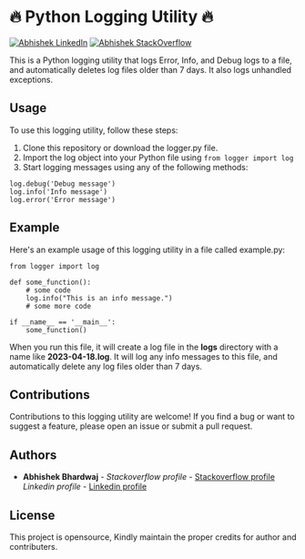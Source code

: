 # 🔥 Python Logging Utility 🔥  

[![Abhishek LinkedIn](https://img.shields.io/badge/Abhishek-LinkedIn-blue.svg?style=for-the-badge)](https://www.linkedin.com/in/abhi5h3k/) [![Abhishek StackOverflow](https://img.shields.io/badge/Abhishek-StackOverflow-orange.svg?style=for-the-badge)](https://stackoverflow.com/users/6870223/abhi?tab=profile)

This is a Python logging utility that logs Error, Info, and Debug logs to a file, and automatically deletes log files older than 7 days. It also logs unhandled exceptions.

## Usage
To use this logging utility, follow these steps:
1. Clone this repository or download the logger.py file.
2. Import the log object into your Python file using ```from logger import log```
3. Start logging messages using any of the following methods:
```
log.debug('Debug message')
log.info('Info message')
log.error('Error message')
```
## Example
Here's an example usage of this logging utility in a file called example.py:

```
from logger import log

def some_function():
    # some code
    log.info("This is an info message.")
    # some more code

if __name__ == '__main__':
    some_function()

```

When you run this file, it will create a log file in the **logs** directory with a name like **2023-04-18.log**. It will log any info messages to this file, and automatically delete any log files older than 7 days.

## Contributions
Contributions to this logging utility are welcome! If you find a bug or want to suggest a feature, please open an issue or submit a pull request.

## Authors

* **Abhishek Bhardwaj** - *Stackoverflow profile* - [Stackoverflow profile](https://stackoverflow.com/users/6870223/abhi?tab=profile)
			  *Linkedin profile* - [Linkedin profile](https://www.linkedin.com/in/abhishek-bhardwaj-b16764166)

## License

This project is opensource, Kindly maintain the proper credits for author and contributers.
